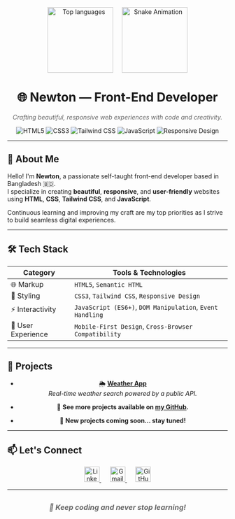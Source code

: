 <div align="center" style="display: flex; justify-content: center; align-items: center; gap: 20px; margin-bottom: 20px;">
  <!-- Top languages card -->
  <img src="https://github-readme-stats.vercel.app/api/top-langs?username=newton2n&layout=compact&theme=dracula" height="150" alt="Top languages" />
  <!-- Snake animation GIF -->
  <img height="150" src="https://media.giphy.com/media/M9gbBd9nbDrOTu1Mqx/giphy.gif" alt="Snake Animation" />
</div>

<h1 align="center">🌐 Newton — Front-End Developer</h1>

<p align="center" style="font-style: italic; color: #666;">
  Crafting beautiful, responsive web experiences with code and creativity.
</p>

<p align="center">
  <img alt="HTML5" src="https://img.shields.io/badge/HTML5-E34F26?style=for-the-badge&logo=html5&logoColor=white" />
  <img alt="CSS3" src="https://img.shields.io/badge/CSS3-1572B6?style=for-the-badge&logo=css3&logoColor=white" />
  <img alt="Tailwind CSS" src="https://img.shields.io/badge/Tailwind_CSS-38B2AC?style=for-the-badge&logo=tailwind-css&logoColor=white" />
  <img alt="JavaScript" src="https://img.shields.io/badge/JavaScript-F7DF1E?style=for-the-badge&logo=javascript&logoColor=black" />
  <img alt="Responsive Design" src="https://img.shields.io/badge/Responsive%20Design-000000?style=for-the-badge&logo=responsive&logoColor=white" />
</p>

---

## 👋 About Me

Hello! I'm **Newton**, a passionate self-taught front-end developer based in Bangladesh 🇧🇩.  
I specialize in creating **beautiful**, **responsive**, and **user-friendly** websites using **HTML**, **CSS**, **Tailwind CSS**, and **JavaScript**.

Continuous learning and improving my craft are my top priorities as I strive to build seamless digital experiences.

---

## 🛠️ Tech Stack

| Category           | Tools & Technologies                                  |
|--------------------|-------------------------------------------------------|
| 🌐 Markup          | `HTML5`, `Semantic HTML`                              |
| 🎨 Styling         | `CSS3`, `Tailwind CSS`, `Responsive Design`           |
| ⚡ Interactivity    | `JavaScript (ES6+)`, `DOM Manipulation`, `Event Handling` |
| 📱 User Experience | `Mobile-First Design`, `Cross-Browser Compatibility`  |

---

## 💼 Projects

<div align="center">

- 🌦️ **[Weather App](https://newton2n.github.io/Weather-forecast/)**  
  _Real-time weather search powered by a public API._

- 🔧 **See more projects available on [my GitHub](https://github.com/newton2n).**

- 🚧 **New projects coming soon… stay tuned!**

</div>

---

## 📫 Let's Connect

<div align="center" style="margin-top: 10px;">
  <a href="https://linkedin.com/in/newton-bepari" target="_blank" rel="noopener noreferrer" style="margin: 0 10px;">
    <img alt="LinkedIn" src="https://img.shields.io/badge/LinkedIn-0077B5?style=for-the-badge&logo=linkedin&logoColor=white" height="35" />
  </a>
  <a href="mailto:newtonbeparii@gmail.com" target="_blank" rel="noopener noreferrer" style="margin: 0 10px;">
    <img alt="Gmail" src="https://img.shields.io/badge/Gmail-D14836?style=for-the-badge&logo=gmail&logoColor=white" height="35" />
  </a>
  <a href="https://github.com/newton2n" target="_blank" rel="noopener noreferrer" style="margin: 0 10px;">
    <img alt="GitHub" src="https://img.shields.io/badge/GitHub-181717?style=for-the-badge&logo=github&logoColor=white" height="35" />
  </a>
</div>

---

<h3 align="center" style="margin-top: 30px; font-style: italic; color: #666;">
  🚀 Keep coding and never stop learning!
</h3>
